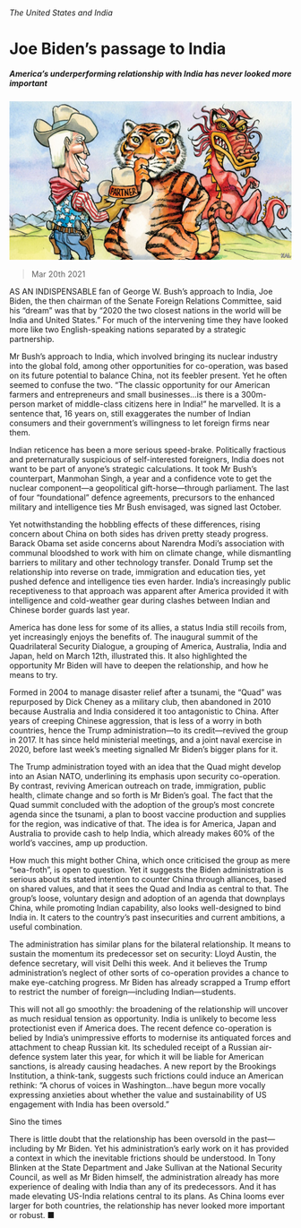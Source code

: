 ###### The United States and India

# Joe Biden’s passage to India 

##### America’s underperforming relationship with India has never looked more important 

![image](images/20210320_usd000.jpg) 

> Mar 20th 2021 


AS AN INDISPENSABLE fan of George W. Bush’s approach to India, Joe Biden, the then chairman of the Senate Foreign Relations Committee, said his “dream” was that by “2020 the two closest nations in the world will be India and United States.” For much of the intervening time they have looked more like two English-speaking nations separated by a strategic partnership.


Mr Bush’s approach to India, which involved bringing its nuclear industry into the global fold, among other opportunities for co-operation, was based on its future potential to balance China, not its feebler present. Yet he often seemed to confuse the two. “The classic opportunity for our American farmers and entrepreneurs and small businesses…is there is a 300m-person market of middle-class citizens here in India!” he marvelled. It is a sentence that, 16 years on, still exaggerates the number of Indian consumers and their government’s willingness to let foreign firms near them.



Indian reticence has been a more serious speed-brake. Politically fractious and preternaturally suspicious of self-interested foreigners, India does not want to be part of anyone’s strategic calculations. It took Mr Bush’s counterpart, Manmohan Singh, a year and a confidence vote to get the nuclear component—a geopolitical gift-horse—through parliament. The last of four “foundational” defence agreements, precursors to the enhanced military and intelligence ties Mr Bush envisaged, was signed last October.


Yet notwithstanding the hobbling effects of these differences, rising concern about China on both sides has driven pretty steady progress. Barack Obama set aside concerns about Narendra Modi’s association with communal bloodshed to work with him on climate change, while dismantling barriers to military and other technology transfer. Donald Trump set the relationship into reverse on trade, immigration and education ties, yet pushed defence and intelligence ties even harder. India’s increasingly public receptiveness to that approach was apparent after America provided it with intelligence and cold-weather gear during clashes between Indian and Chinese border guards last year.


America has done less for some of its allies, a status India still recoils from, yet increasingly enjoys the benefits of. The inaugural summit of the Quadrilateral Security Dialogue, a grouping of America, Australia, India and Japan, held on March 12th, illustrated this. It also highlighted the opportunity Mr Biden will have to deepen the relationship, and how he means to try.


Formed in 2004 to manage disaster relief after a tsunami, the “Quad” was repurposed by Dick Cheney as a military club, then abandoned in 2010 because Australia and India considered it too antagonistic to China. After years of creeping Chinese aggression, that is less of a worry in both countries, hence the Trump administration—to its credit—revived the group in 2017. It has since held ministerial meetings, and a joint naval exercise in 2020, before last week’s meeting signalled Mr Biden’s bigger plans for it.


The Trump administration toyed with an idea that the Quad might develop into an Asian NATO, underlining its emphasis upon security co-operation. By contrast, reviving American outreach on trade, immigration, public health, climate change and so forth is Mr Biden’s goal. The fact that the Quad summit concluded with the adoption of the group’s most concrete agenda since the tsunami, a plan to boost vaccine production and supplies for the region, was indicative of that. The idea is for America, Japan and Australia to provide cash to help India, which already makes 60% of the world’s vaccines, amp up production.


How much this might bother China, which once criticised the group as mere “sea-froth”, is open to question. Yet it suggests the Biden administration is serious about its stated intention to counter China through alliances, based on shared values, and that it sees the Quad and India as central to that. The group’s loose, voluntary design and adoption of an agenda that downplays China, while promoting Indian capability, also looks well-designed to bind India in. It caters to the country’s past insecurities and current ambitions, a useful combination.


The administration has similar plans for the bilateral relationship. It means to sustain the momentum its predecessor set on security: Lloyd Austin, the defence secretary, will visit Delhi this week. And it believes the Trump administration’s neglect of other sorts of co-operation provides a chance to make eye-catching progress. Mr Biden has already scrapped a Trump effort to restrict the number of foreign—including Indian—students.


This will not all go smoothly: the broadening of the relationship will uncover as much residual tension as opportunity. India is unlikely to become less protectionist even if America does. The recent defence co-operation is belied by India’s unimpressive efforts to modernise its antiquated forces and attachment to cheap Russian kit. Its scheduled receipt of a Russian air-defence system later this year, for which it will be liable for American sanctions, is already causing headaches. A new report by the Brookings Institution, a think-tank, suggests such frictions could induce an American rethink: “A chorus of voices in Washington…have begun more vocally expressing anxieties about whether the value and sustainability of US engagement with India has been oversold.”

Sino the times


There is little doubt that the relationship has been oversold in the past—including by Mr Biden. Yet his administration’s early work on it has provided a context in which the inevitable frictions should be understood. In Tony Blinken at the State Department and Jake Sullivan at the National Security Council, as well as Mr Biden himself, the administration already has more experience of dealing with India than any of its predecessors. And it has made elevating US-India relations central to its plans. As China looms ever larger for both countries, the relationship has never looked more important or robust. ■



